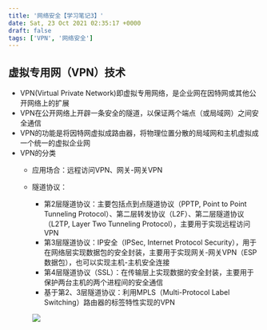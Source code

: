 ```yaml
---
title: '网络安全【学习笔记3】'
date: Sat, 23 Oct 2021 02:35:17 +0000
draft: false
tags: ['VPN', '网络安全']
---
```


虚拟专用网（VPN）技术
------------

*   VPN(Virtual Private Network)即虚拟专用网络，是企业网在因特网或其他公开网络上的扩展
*   VPN在公开网络上开辟一条安全的隧道，以保证两个端点（或局域网）之间安全通信
*   VPN的功能是将因特网虚拟成路由器，将物理位置分散的局域网和主机虚拟成一个统一的虚拟企业网
*   VPN的分类
    *   应用场合：远程访问VPN、网关-网关VPN
    *   隧道协议：
        
        *   第2层隧道协议：主要包括点到点隧道协议（PPTP, Point to Point Tunneling Protocol）、第二层转发协议（L2F）、第二层隧道协议（L2TP, Layer Two Tunneling Protocol），主要用于实现远程访问VPN
        *   第3层隧道协议：IP安全（IPSec, Internet Protocol Security），用于在网络层实现数据包的安全封装，主要用于实现网关-网关VPN（ESP数据包），也可以实现主机-主机安全连接
        *   第4层隧道协议（SSL）：在传输层上实现数据的安全封装，主要用于保护两台主机的两个进程间的安全通信
        *   基于第2、3层隧道协议：利用MPLS（Multi-Protocol Label Switching）路由器的标签特性实现的VPN
        
        ![](http://wp.yuany3721.top/wp-content/uploads/2021/10/Pasted.png)